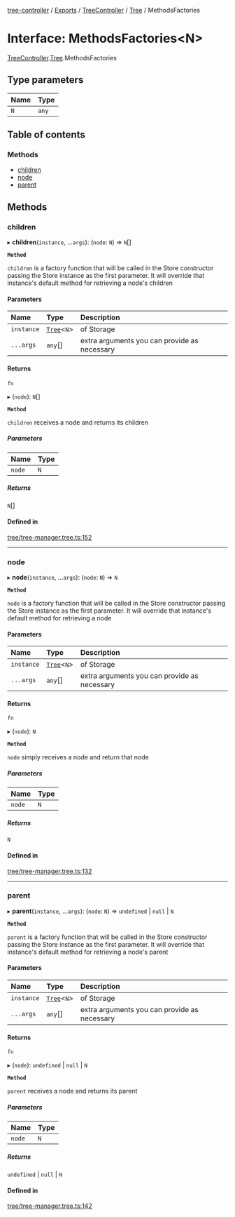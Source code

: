 [tree-controller](../README.md) / [Exports](../modules.md) / [TreeController](../modules/TreeController.md) / [Tree](../modules/TreeController.Tree.md) / MethodsFactories

# Interface: MethodsFactories<N\>

[TreeController](../modules/TreeController.md).[Tree](../modules/TreeController.Tree.md).MethodsFactories

## Type parameters

| Name | Type |
| :------ | :------ |
| `N` | `any` |

## Table of contents

### Methods

- [children](TreeController.Tree.MethodsFactories.md#children)
- [node](TreeController.Tree.MethodsFactories.md#node)
- [parent](TreeController.Tree.MethodsFactories.md#parent)

## Methods

### children

▸ **children**(`instance`, ...`args`): (`node`: `N`) => `N`[]

**`Method`**

`children` is a factory function that will be called in
the Store constructor passing the Store instance as the
first parameter. It will override that instance's default method
for retrieving a node's children

#### Parameters

| Name | Type | Description |
| :------ | :------ | :------ |
| `instance` | [`Tree`](../classes/TreeController.Tree-1.md)<`N`\> | of Storage |
| `...args` | `any`[] | extra arguments you can provide as necessary |

#### Returns

`fn`

▸ (`node`): `N`[]

**`Method`**

`children` receives a node and returns its children

##### Parameters

| Name | Type |
| :------ | :------ |
| `node` | `N` |

##### Returns

`N`[]

#### Defined in

[tree/tree-manager.tree.ts:152](https://github.com/aexklon/tree-controller/blob/2573bbd/src/tree/tree-manager.tree.ts#L152)

___

### node

▸ **node**(`instance`, ...`args`): (`node`: `N`) => `N`

**`Method`**

`node` is a factory function that will be called in
the Store constructor passing the Store instance as the
first parameter. It will override that instance's default method
for retrieving a node

#### Parameters

| Name | Type | Description |
| :------ | :------ | :------ |
| `instance` | [`Tree`](../classes/TreeController.Tree-1.md)<`N`\> | of Storage |
| `...args` | `any`[] | extra arguments you can provide as necessary |

#### Returns

`fn`

▸ (`node`): `N`

**`Method`**

`node` simply receives a node and return that node

##### Parameters

| Name | Type |
| :------ | :------ |
| `node` | `N` |

##### Returns

`N`

#### Defined in

[tree/tree-manager.tree.ts:132](https://github.com/aexklon/tree-controller/blob/2573bbd/src/tree/tree-manager.tree.ts#L132)

___

### parent

▸ **parent**(`instance`, ...`args`): (`node`: `N`) => `undefined` \| ``null`` \| `N`

**`Method`**

`parent` is a factory function that will be called in
the Store constructor passing the Store instance as the
first parameter. It will override that instance's default method
for retrieving a node's parent

#### Parameters

| Name | Type | Description |
| :------ | :------ | :------ |
| `instance` | [`Tree`](../classes/TreeController.Tree-1.md)<`N`\> | of Storage |
| `...args` | `any`[] | extra arguments you can provide as necessary |

#### Returns

`fn`

▸ (`node`): `undefined` \| ``null`` \| `N`

**`Method`**

`parent` receives a node and returns its parent

##### Parameters

| Name | Type |
| :------ | :------ |
| `node` | `N` |

##### Returns

`undefined` \| ``null`` \| `N`

#### Defined in

[tree/tree-manager.tree.ts:142](https://github.com/aexklon/tree-controller/blob/2573bbd/src/tree/tree-manager.tree.ts#L142)
